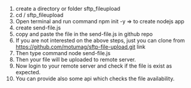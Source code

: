 1. create a directory or folder sftp_fileupload
2. cd / sftp_fileupload
3. Open terminal and run command npm init -y => to create nodejs app
4. create send-file.js
5. copy and paste the file in the send-file.js in github repo
6. If you are not interested on the above steps, just you can clone from https://github.com/motumag/sftp-file-upload.git link
7. Then type command node send-file.js
8. Then your file will be uploaded to remote server.
9. Now login to your remote server and check if the file is exist as expected.
10. You can provide also some api which checks the file availability.
